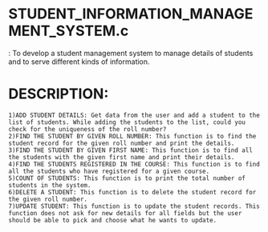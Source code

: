# STUDENT_INFORMATION_MANAGEMENT_SYSTEM.c
: To develop a student management system to manage details of students and to serve different kinds of information.

# DESCRIPTION:
    1)ADD STUDENT DETAILS: Get data from the user and add a student to the list of students. While adding the students to the list, could you check for the uniqueness of the roll number?
    2)FIND THE STUDENT BY GIVEN ROLL NUMBER: This function is to find the student record for the given roll number and print the details.
    3)FIND THE STUDENT BY GIVEN FIRST NAME: This function is to find all the students with the given first name and print their details.
    4)FIND THE STUDENTS REGISTERED IN THE COURSE: This function is to find all the students who have registered for a given course.
    5)COUNT OF STUDENTS: This function is to print the total number of students in the system.
    6)DELETE A STUDENT: This function is to delete the student record for the given roll number.
    7)UPDATE STUDENT: This function is to update the student records. This function does not ask for new details for all fields but the user should be able to pick and choose what he wants to update.
